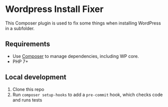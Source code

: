 # Wordpress Install Fixer

This Composer plugin is used to fix some things when installing WordPress in a subfolder.

## Requirements

- Use [Composer](https://getcomposer.org/) to manage dependencies, including WP core.
- PHP 7+

## Local development

1. Clone this repo
1. Run `composer setup-hooks` to add a `pre-commit` hook, which checks code and runs tests
